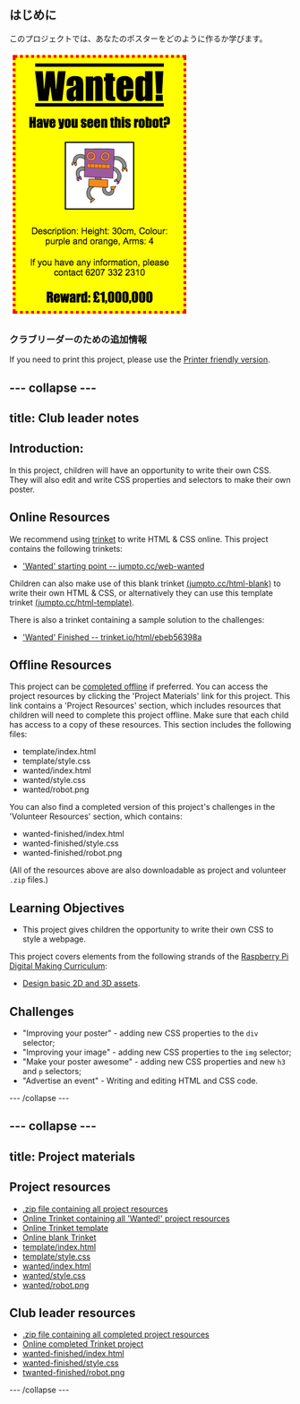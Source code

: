 ## はじめに

このプロジェクトでは、あなたのポスターをどのように作るか学びます。

![screenshot](images/wanted-final.png)

### クラブリーダーのための追加情報

If you need to print this project, please use the [Printer friendly version](https://projects.raspberrypi.org/en/projects/wanted/print).

## \--- collapse \---

## title: Club leader notes

## Introduction:

In this project, children will have an opportunity to write their own CSS. They will also edit and write CSS properties and selectors to make their own poster.

## Online Resources

We recommend using [trinket](https://trinket.io/) to write HTML & CSS online. This project contains the following trinkets:

* ['Wanted' starting point -- jumpto.cc/web-wanted](http://jumpto.cc/web-wanted)

Children can also make use of this blank trinket [(jumpto.cc/html-blank)](http://jumpto.cc/html-blank) to write their own HTML & CSS, or alternatively they can use this template trinket [(jumpto.cc/html-template)](http://jumpto.cc/html-template).

There is also a trinket containing a sample solution to the challenges:

* ['Wanted' Finished -- trinket.io/html/ebeb56398a](https://trinket.io/html/ebeb56398a)

## Offline Resources

This project can be [completed offline](https://www.codeclubprojects.org/en-GB/resources/webdev-working-offline/) if preferred. You can access the project resources by clicking the 'Project Materials' link for this project. This link contains a 'Project Resources' section, which includes resources that children will need to complete this project offline. Make sure that each child has access to a copy of these resources. This section includes the following files:

* template/index.html
* template/style.css
* wanted/index.html
* wanted/style.css
* wanted/robot.png

You can also find a completed version of this project's challenges in the 'Volunteer Resources' section, which contains:

* wanted-finished/index.html
* wanted-finished/style.css
* wanted-finished/robot.png

(All of the resources above are also downloadable as project and volunteer `.zip` files.)

## Learning Objectives

* This project gives children the opportunity to write their own CSS to style a webpage.

This project covers elements from the following strands of the [Raspberry Pi Digital Making Curriculum](http://rpf.io/curriculum):

* [Design basic 2D and 3D assets](https://www.raspberrypi.org/curriculum/design/creator).

## Challenges

* "Improving your poster" - adding new CSS properties to the `div` selector;
* "Improving your image" - adding new CSS properties to the `img` selector;
* "Make your poster awesome" - adding new CSS properties and new `h3` and `p` selectors;
* "Advertise an event" - Writing and editing HTML and CSS code.

\--- /collapse \---

## \--- collapse \---

## title: Project materials

## Project resources

* [.zip file containing all project resources](resources/wanted-project-resources.zip)
* [Online Trinket containing all 'Wanted!' project resources](http://jumpto.cc/web-wanted)
* [Online Trinket template](http://jumpto.cc/trinket-template)
* [Online blank Trinket](http://jumpto.cc/trinket-blank)
* [template/index.html](resources/template-index.html)
* [template/style.css](resources/template-style.css)
* [wanted/index.html](resources/wanted-index.html)
* [wanted/style.css](resources/wanted-style.css)
* [wanted/robot.png](resources/wanted-robot.png)

## Club leader resources

* [.zip file containing all completed project resources](resources/wanted-volunteer-resources.zip)
* [Online completed Trinket project](https://trinket.io/html/ebeb56398a)
* [wanted-finished/index.html](resources/wanted-finished-index.html)
* [wanted-finished/style.css](resources/wanted-finished-style.css)
* [twanted-finished/robot.png](resources/twanted-finished-robot.png)

\--- /collapse \---